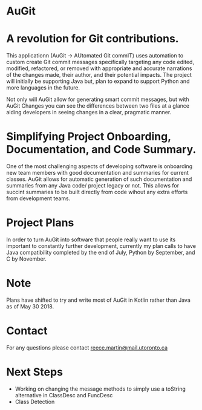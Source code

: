 # AuGit

# A revolution for Git contributions.

This applicationn (AuGit -> AUtomated Git commIT) uses automation to custom create Git commit messages specifically targeting any code edited, modified, refactored, or removed with appropriate and accurate narrations of the changes made, their author, and their potential impacts. The project will initially be supporting Java but, plan to expand to support Python and more languages in the future. 

Not only will AuGit allow for generating smart commit messages, but with AuGit Changes you can see the differences between two files at a glance aiding developers in seeing changes in a clear, pragmatic manner.

# Simplifying Project Onboarding, Documentation, and Code Summary.

One of the most challenging aspects of developing software is onboarding new team members with good documentation and summaries for current classes. AuGit allows for automatic generation of such documentation and summaries from any Java code/ project legacy or not. This allows for succint summaries to be built directly from code wihout any extra efforts from development teams.

# Project Plans

In order to turn AuGit into software that people really want to use its important to constantly further development, currently my plan calls to have Java compatibility completed by the end of July, Python by September, and C by November.

# Note

Plans have shifted to try and write most of AuGit in Kotlin rather than Java as of May 30 2018.

# Contact
For any questions please contact reece.martin@mail.utoronto.ca

# Next Steps
- Working on changing the message methods to simply use a toString alternative in ClassDesc and FuncDesc
- Class Detection
